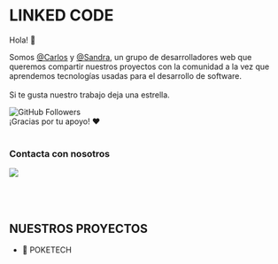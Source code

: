 # LINKED CODE

Hola! 👋 

Somos [@Carlos](https://github.com/CMallen29)  y [@Sandra](https://github.com/Sandrabua), un grupo de desarrolladores web que queremos compartir nuestros proyectos con la comunidad a la vez que aprendemos tecnologías usadas para el desarrollo de software. 
<br>
<br>
Si te gusta nuestro trabajo deja una estrella.

![GitHub Followers](https://img.shields.io/github/stars/linkedcodeweb?style=social) <br>
¡Gracias por tu apoyo! ❤️ 
<br>
<br>
### Contacta con nosotros 
[![](https://img.shields.io/badge/mail-linkedcodeweb@gmail.com-D14836?style=for-the-badge&logo=gmail&logoColor=white&labelColor=101010)](mailto:linkedcodeweb@gmail.com)
<br>
<br>
<br>
<br>
## NUESTROS PROYECTOS

- 🔗 POKETECH

